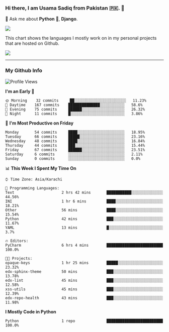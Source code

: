 ### Hi there, I am Usama Sadiq from Pakistan 🇵🇰. 👋

💬 Ask me about **Python** 🐍, **Django**. <!-- , Testing, Docker, Jenkins Automation, -->

<!--  
🗣 I love to talk about
  - Automating day-to-day stuff using Python
  - **Urdu Literature** 📚, **Anime** 💻, **Manga** 📜, **Light Novels** 📜, **Comics** 📱.  
-->

<img align="center" src="https://github-readme-stats.vercel.app/api?username=UsamaSadiq&custom_title=My Stats&show_icons=true&theme=dark&count_private=true&include_all_commits=true" />

This chart shows the languages I mostly work on in my personal projects that are hosted on Github.

<img align="center" src="https://github-readme-stats.vercel.app/api/top-langs/?username=UsamaSadiq&langs_count=10&layout=compact" />

--- 
### My Github Info
<!--START_SECTION:waka-->
![Profile Views](http://img.shields.io/badge/Profile%20Views-0-blue)

**I'm an Early 🐤** 

```text
🌞 Morning    32 commits     ██░░░░░░░░░░░░░░░░░░░░░░░   11.23% 
🌆 Daytime    167 commits    ██████████████░░░░░░░░░░░   58.6% 
🌃 Evening    75 commits     ██████░░░░░░░░░░░░░░░░░░░   26.32% 
🌙 Night      11 commits     █░░░░░░░░░░░░░░░░░░░░░░░░   3.86%

```
📅 **I'm Most Productive on Friday** 

```text
Monday       54 commits     ████░░░░░░░░░░░░░░░░░░░░░   18.95% 
Tuesday      66 commits     █████░░░░░░░░░░░░░░░░░░░░   23.16% 
Wednesday    48 commits     ████░░░░░░░░░░░░░░░░░░░░░   16.84% 
Thursday     44 commits     ███░░░░░░░░░░░░░░░░░░░░░░   15.44% 
Friday       67 commits     ██████░░░░░░░░░░░░░░░░░░░   23.51% 
Saturday     6 commits      ░░░░░░░░░░░░░░░░░░░░░░░░░   2.11% 
Sunday       0 commits      ░░░░░░░░░░░░░░░░░░░░░░░░░   0.0%

```


📊 **This Week I Spent My Time On** 

```text
⌚︎ Time Zone: Asia/Karachi

💬 Programming Languages: 
Text                     2 hrs 42 mins       ███████████░░░░░░░░░░░░░░   44.56% 
INI                      1 hr 6 mins         ████░░░░░░░░░░░░░░░░░░░░░   18.21% 
Other                    56 mins             ████░░░░░░░░░░░░░░░░░░░░░   15.54% 
Python                   42 mins             ███░░░░░░░░░░░░░░░░░░░░░░   11.67% 
YAML                     13 mins             █░░░░░░░░░░░░░░░░░░░░░░░░   3.7%

🔥 Editors: 
PyCharm                  6 hrs 4 mins        █████████████████████████   100.0%

🐱‍💻 Projects: 
opaque-keys              1 hr 25 mins        █████░░░░░░░░░░░░░░░░░░░░   23.32% 
edx-sphinx-theme         50 mins             ███░░░░░░░░░░░░░░░░░░░░░░   13.78% 
edx-lint                 45 mins             ███░░░░░░░░░░░░░░░░░░░░░░   12.58% 
xss-utils                45 mins             ███░░░░░░░░░░░░░░░░░░░░░░   12.39% 
edx-repo-health          43 mins             ███░░░░░░░░░░░░░░░░░░░░░░   11.98%

```

**I Mostly Code in Python** 

```text
Python                   1 repo              █████████████████████████   100.0%

```



<!--END_SECTION:waka-->
<!--
**UsamaSadiq/UsamaSadiq** is a ✨ _special_ ✨ repository because its `README.md` (this file) appears on your GitHub profile.

Here are some ideas to get you started:

- 🔭 I’m currently working on ...
- 🌱 I’m currently learning ...
- 👯 I’m looking to collaborate on ...
- 🤔 I’m looking for help with ...
- 📫 How to reach me: ...
- 😄 Pronouns: ...
- ⚡ Fun fact: ...
-->
